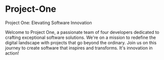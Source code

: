 # Project-One
Project One: Elevating Software Innovation

Welcome to Project One, a passionate team of four developers dedicated to crafting exceptional software solutions. We're on a mission to redefine the digital landscape with projects that go beyond the ordinary. Join us on this journey to create software that inspires and transforms. It's innovation in action!
